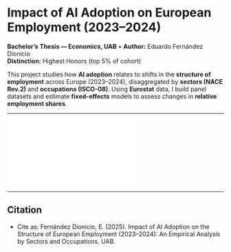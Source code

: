 # Impact of AI Adoption on European Employment (2023–2024)

**Bachelor’s Thesis — Economics, UAB** • **Author:** Eduardo Fernández Dionicio  
**Distinction:** Highest Honors (top 5% of cohort)

This project studies how **AI adoption** relates to shifts in the **structure of employment** across Europe (2023–2024), disaggregated by **sectors (NACE Rev.2)** and **occupations (ISCO-08)**. Using **Eurostat** data, I build panel datasets and estimate **fixed-effects** models to assess changes in **relative employment shares**.

---
![Presentation Slides](/docs/slides/presentation_EN.pdf)

---

## Citation
- Cite as: Fernández Dionicio, E. (2025). Impact of AI Adoption on the Structure of European Employment (2023–2024): An Empirical Analysis by Sectors and Occupations. UAB.
